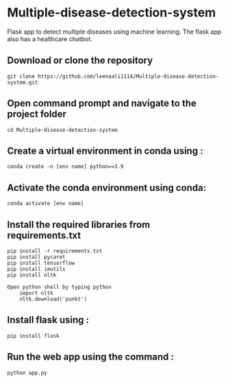 # Multiple-disease-detection-system
Flask app to detect multiple diseases using machine learning. The flask app also has a healthcare chatbot.


## Download or clone the repository
    git clone https://github.com/leenaali1114/Multiple-disease-detection-system.git
    
    
## Open command prompt and navigate to the project folder

    cd Multiple-disease-detection-system
    
## Create a virtual environment in conda using :
    
    conda create -n [env name] python==3.9

    
## Activate the conda environment using conda: 

    conda activate [env name]
    
## Install the required libraries from requirements.txt

    pip install -r requirements.txt
    pip install pycaret
    pip install tensorflow
    pip install imutils
    pip install nltk
    
    Open python shell by typing python
        import nltk
        nltk.download('punkt')
        
        
## Install flask using :

    pip install flask
    
## Run the web app using the command :

    python app.py
